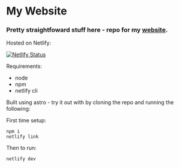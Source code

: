 # My Website

### Pretty straightfoward stuff here - repo for my [website](https://george-tranter.netlify.app/).

Hosted on Netlify:

[![Netlify Status](https://api.netlify.com/api/v1/badges/f47ec08b-3481-422f-b39c-a2b0b908d583/deploy-status)](https://app.netlify.com/projects/george-tranter/deploys)

Requirements:
- node
- npm
- netlify cli

Built using astro - try it out with by cloning the repo and running the following:

First time setup:
```
npm i
netlify link
```

Then to run:
```
netlify dev
```